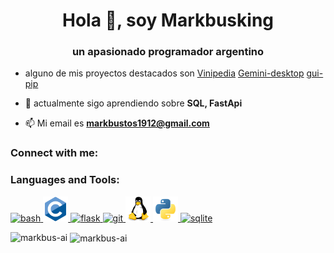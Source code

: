 <h1 align="center">Hola 👋, soy Markbusking</h1>
<h3 align="center">un apasionado programador argentino</h3>

- alguno de mis proyectos destacados son [Vinipedia](https://github.com/markbus-ai/Vinipedia) [Gemini-desktop](https://github.com/markbus-ai/Gemini-desktop) [gui-pip](https://github.com/markbus-ai/gui-pip)

- 🌱 actualmente sigo aprendiendo sobre **SQL, FastApi**

- 📫 Mi email es **markbustos1912@gmail.com**

<h3 align="left">Connect with me:</h3>
<p align="left">
</p>

<h3 align="left">Languages and Tools:</h3>
<p align="left"> <a href="https://www.gnu.org/software/bash/" target="_blank" rel="noreferrer"> <img src="https://www.vectorlogo.zone/logos/gnu_bash/gnu_bash-icon.svg" alt="bash" width="40" height="40"/> </a> <a href="https://www.cprogramming.com/" target="_blank" rel="noreferrer"> <img src="https://raw.githubusercontent.com/devicons/devicon/master/icons/c/c-original.svg" alt="c" width="40" height="40"/> </a> <a href="https://flask.palletsprojects.com/" target="_blank" rel="noreferrer"> <img src="https://www.vectorlogo.zone/logos/pocoo_flask/pocoo_flask-icon.svg" alt="flask" width="40" height="40"/> </a> <a href="https://git-scm.com/" target="_blank" rel="noreferrer"> <img src="https://www.vectorlogo.zone/logos/git-scm/git-scm-icon.svg" alt="git" width="40" height="40"/> </a> <a href="https://www.linux.org/" target="_blank" rel="noreferrer"> <img src="https://raw.githubusercontent.com/devicons/devicon/master/icons/linux/linux-original.svg" alt="linux" width="40" height="40"/> </a> <a href="https://www.python.org" target="_blank" rel="noreferrer"> <img src="https://raw.githubusercontent.com/devicons/devicon/master/icons/python/python-original.svg" alt="python" width="40" height="40"/> </a> <a href="https://www.sqlite.org/" target="_blank" rel="noreferrer"> <img src="https://www.vectorlogo.zone/logos/sqlite/sqlite-icon.svg" alt="sqlite" width="40" height="40"/> </a> </p>

<p><img align="left" src="https://github-readme-stats.vercel.app/api/top-langs?username=markbus-ai&show_icons=true&locale=en&layout=compact" alt="markbus-ai" /></p>

<p>&nbsp;<img align="center" src="https://github-readme-stats.vercel.app/api?username=markbus-ai&show_icons=true&locale=en" alt="markbus-ai" /></p>


